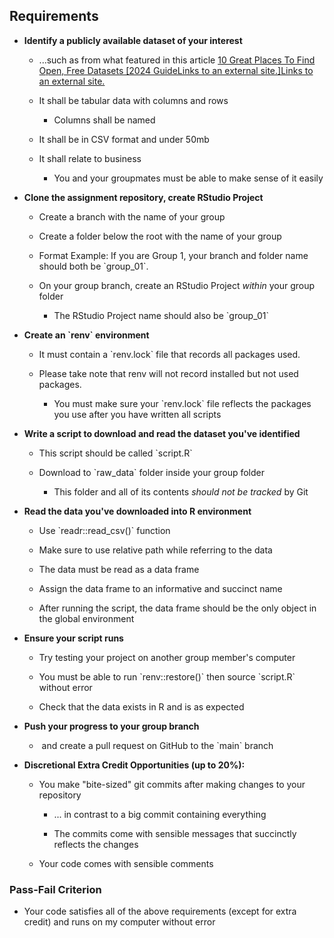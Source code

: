 ## **Requirements**

-   **Identify a publicly available dataset of your interest**

    -   ...such as from what featured in this article [10 Great Places To Find Open, Free Datasets \[2024 GuideLinks to an external site.\]Links to an external site.](https://careerfoundry.com/en/blog/data-analytics/where-to-find-free-datasets/)

    -   It shall be tabular data with columns and rows

        -   Columns shall be named

    -   It shall be in CSV format and under 50mb

    -   It shall relate to business 

        -   You and your groupmates must be able to make sense of it easily

-   **Clone the assignment repository, create RStudio Project**

    -   Create a branch with the name of your group

    -   Create a folder below the root with the name of your group

    -   Format Example: If you are Group 1, your branch and folder name should both be \`group_01\`.

    -   On your group branch, create an RStudio Project *within* your group folder

        -   The RStudio Project name should also be \`group_01\`

-   **Create an \`renv\` environment**

    -   It must contain a \`renv.lock\` file that records all packages used.  

    -   Please take note that renv will not record installed but not used packages. 

        -   You must make sure your \`renv.lock\` file reflects the packages you use after you have written all scripts 

-   **Write a script to download and read the dataset you've identified**

    -   This script should be called \`script.R\` 

    -   Download to \`raw_data\` folder inside your group folder

        -   This folder and all of its contents *should not be tracked* by Git

-   **Read the data you've downloaded into R environment**

    -   Use \`readr::read_csv()\` function

    -   Make sure to use relative path while referring to the data

    -   The data must be read as a data frame

    -   Assign the data frame to an informative and succinct name

    -   After running the script, the data frame should be the only object in the global environment 

-   **Ensure your script runs**

    -   Try testing your project on another group member's computer

    -   You must be able to run \`renv::restore()\` then source \`script.R\` without error  

    -   Check that the data exists in R and is as expected

-   **Push your progress to your group branch**

    -    and create a pull request on GitHub to the \`main\` branch 

-   **Discretional Extra Credit Opportunities (up to 20%):**

    -   You make "bite-sized" git commits after making changes to your repository

        -   ... in contrast to a big commit containing everything 

        -   The commits come with sensible messages that succinctly reflects the changes  

    -   Your code comes with sensible comments

### **Pass-Fail Criterion**


 -   Your code satisfies all of the above requirements (except for extra credit) and runs on my computer without error
